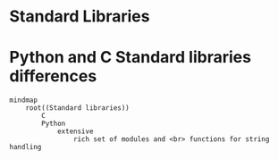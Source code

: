 # Standard Libraries

# Python and C Standard libraries differences

```mermaid
mindmap
    root((Standard libraries))
        C
        Python
            extensive
                rich set of modules and <br> functions for string handling

```